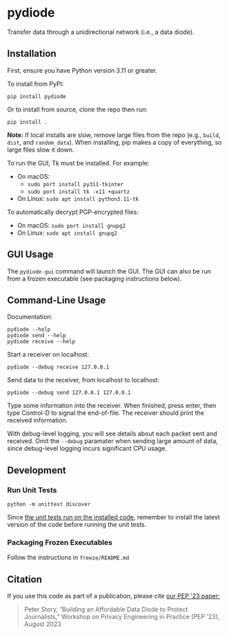 # pydiode

Transfer data through a unidirectional network (i.e., a data diode).

## Installation

First, ensure you have Python version 3.11 or greater.

To install from PyPI:
```
pip install pydiode
```

Or to install from source, clone the repo then run:
```
pip install .
```
**Note:** If local installs are slow, remove large files from the repo (e.g., `build`, `dist`, and `random_data`). When installing, pip makes a copy of everything, so large files slow it down.

To run the GUI, Tk must be installed. For example:
- On macOS:
  - `sudo port install py311-tkinter`
  - `sudo port install tk -x11 +quartz`
- On Linux: `sudo apt install python3.11-tk`

To automatically decrypt PGP-encrypted files:
- On macOS: `sudo port install gnupg2`
- On Linux: `sudo apt install gnupg2`

## GUI Usage

The `pydiode-gui` command will launch the GUI. The GUI can also be run from a frozen executable (see packaging instructions below).

## Command-Line Usage

Documentation:
```
pydiode --help
pydiode send --help
pydiode receive --help
```

Start a receiver on localhost:
```
pydiode --debug receive 127.0.0.1
```

Send data to the receiver, from localhost to localhost:
```
pydiode --debug send 127.0.0.1 127.0.0.1
```

Type some information into the receiver. When finished, press enter, then type Control-D to signal the end-of-file. The receiver should print the received information.

With debug-level logging, you will see details about each packet sent and received. Omit the `--debug` paramater when sending large amount of data, since debug-level logging incurs significant CPU usage.

## Development

### Run Unit Tests

```
python -m unittest discover
```

Since [the unit tests run on the installed code](https://blog.ionelmc.ro/2014/05/25/python-packaging/), remember to install the latest version of the code before running the unit tests.

### Packaging Frozen Executables

Follow the instructions in `freeze/README.md`

## Citation

If you use this code as part of a publication, please cite [our PEP '23 paper:](https://pep23.com/assets/pdf/pep23-paper7.pdf)

> Peter Story, “Building an Affordable Data Diode to Protect Journalists,” Workshop on Privacy Engineering in Practice (PEP '23), August 2023
